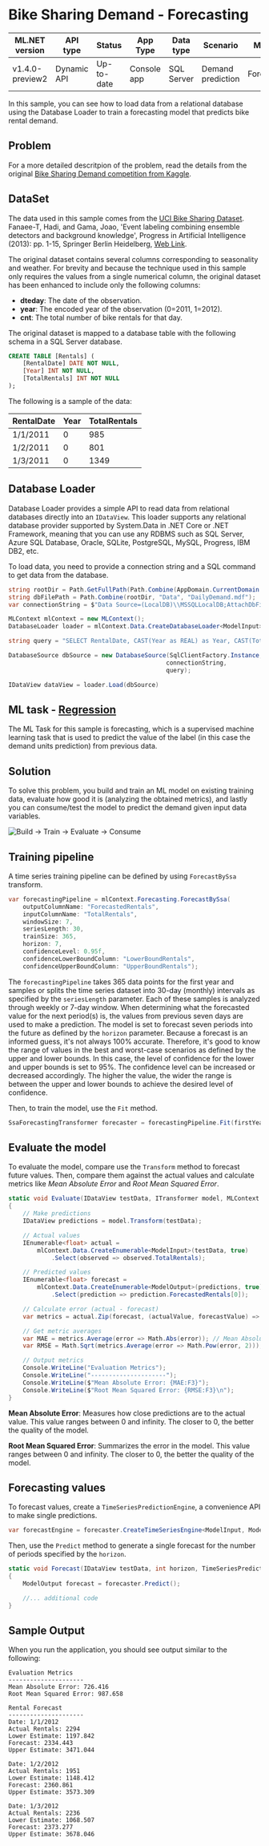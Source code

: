 # Bike Sharing Demand - Forecasting

| ML.NET version | API type          | Status                        | App Type    | Data type | Scenario            | ML Task                   | Algorithms                  |
|----------------|-------------------|-------------------------------|-------------|-----------|---------------------|---------------------------|-----------------------------|
| v1.4.0-preview2 | Dynamic API | Up-to-date | Console app | SQL Server | Demand prediction | Forecasting | Single Spectrum Analysis |

In this sample, you can see how to load data from a relational database using the Database Loader to train a forecasting model that predicts bike rental demand. 

## Problem

For a more detailed descritpion of the problem, read the details from the original [
Bike Sharing Demand competition from Kaggle](https://www.kaggle.com/c/bike-sharing-demand).

## DataSet

The data used in this sample comes from the [UCI Bike Sharing Dataset](https://archive.ics.uci.edu/ml/datasets/bike+sharing+dataset). Fanaee-T, Hadi, and Gama, Joao, 'Event labeling combining ensemble detectors and background knowledge', Progress in Artificial Intelligence (2013): pp. 1-15, Springer Berlin Heidelberg, [Web Link](https://link.springer.com/article/10.1007%2Fs13748-013-0040-3).

The original dataset contains several columns corresponding to seasonality and weather. For brevity and because the technique used in this sample only requires the values from a single numerical column, the original dataset has been enhanced to include only the following columns:  

- **dteday**: The date of the observation.
- **year**: The encoded year of the observation (0=2011, 1=2012).
- **cnt**: The total number of bike rentals for that day.

The original dataset is mapped to a database table with the following schema in a SQL Server database.

```sql
CREATE TABLE [Rentals] (
	[RentalDate] DATE NOT NULL,
	[Year] INT NOT NULL,
	[TotalRentals] INT NOT NULL
);
```

The following is a sample of the data:

| RentalDate | Year | TotalRentals |
| --- | --- | --- |
|1/1/2011|0|985|
|1/2/2011|0|801|
|1/3/2011|0|1349|

## Database Loader

Database Loader provides a simple API to read data from relational databases directly into an `IDataView`. This loader supports any relational database provider supported by System.Data in .NET Core or .NET Framework, meaning that you can use any RDBMS such as SQL Server, Azure SQL Database, Oracle, SQLite, PostgreSQL, MySQL, Progress, IBM DB2, etc.

To load data, you need to provide a connection string and a SQL command to get data from the database.

```csharp
string rootDir = Path.GetFullPath(Path.Combine(AppDomain.CurrentDomain.BaseDirectory, "../../../"));
string dbFilePath = Path.Combine(rootDir, "Data", "DailyDemand.mdf");
var connectionString = $"Data Source=(LocalDB)\\MSSQLLocalDB;AttachDbFilename={dbFilePath};Integrated Security=True;Connect Timeout=30;";

MLContext mlContext = new MLContext();
DatabaseLoader loader = mlContext.Data.CreateDatabaseLoader<ModelInput>();

string query = "SELECT RentalDate, CAST(Year as REAL) as Year, CAST(TotalRentals as REAL) as TotalRentals FROM Rentals;";

DatabaseSource dbSource = new DatabaseSource(SqlClientFactory.Instance,
                                            connectionString,
                                            query);

IDataView dataView = loader.Load(dbSource)
```

## ML task - [Regression](https://docs.microsoft.com/en-us/dotnet/machine-learning/resources/tasks#regression)

The ML Task for this sample is forecasting, which is a supervised machine learning task that is used to predict the value of the label (in this case the demand units prediction) from previous data.

## Solution

To solve this problem, you build and train an ML model on existing training data, evaluate how good it is (analyzing the obtained metrics), and lastly you can consume/test the model to predict the demand given input data variables.

![Build -> Train -> Evaluate -> Consume](../shared_content/modelpipeline.png)

## Training pipeline

A time series training pipeline can be defined by using `ForecastBySsa` transform.

```csharp
var forecastingPipeline = mlContext.Forecasting.ForecastBySsa(
	outputColumnName: "ForecastedRentals",
	inputColumnName: "TotalRentals",
	windowSize: 7,
	seriesLength: 30,
	trainSize: 365,
	horizon: 7,
	confidenceLevel: 0.95f,
	confidenceLowerBoundColumn: "LowerBoundRentals",
	confidenceUpperBoundColumn: "UpperBoundRentals");
```

The `forecastingPipeline` takes 365 data points for the first year and samples or splits the time series dataset into 30-day (monthly) intervals as specified by the `seriesLength` parameter. Each of these samples is analyzed through weekly or 7-day window. When determining what the forecasted value for the next period(s) is, the values from previous seven days are used to make a prediction. The model is set to forecast seven periods into the future as defined by the `horizon` parameter. Because a forecast is an informed guess, it's not always 100% accurate. Therefore, it's good to know the range of values in the best and worst-case scenarios as defined by the upper and lower bounds. In this case, the level of confidence for the lower and upper bounds is set to 95%. The confidence level can be increased or decreased accordingly. The higher the value, the wider the range is between the upper and lower bounds to achieve the desired level of confidence.

Then, to train the model, use the `Fit` method.

```csharp
SsaForecastingTransformer forecaster = forecastingPipeline.Fit(firstYearData);
```

## Evaluate the model

To evaluate the model, compare use the `Transform` method to forecast future values. Then, compare them against the actual values and calculate metrics like *Mean Absolute Error* and *Root Mean Squared Error*.

```csharp
static void Evaluate(IDataView testData, ITransformer model, MLContext mlContext)
{
	// Make predictions
	IDataView predictions = model.Transform(testData);

	// Actual values
	IEnumerable<float> actual =
		mlContext.Data.CreateEnumerable<ModelInput>(testData, true)
			.Select(observed => observed.TotalRentals);

	// Predicted values
	IEnumerable<float> forecast =
		mlContext.Data.CreateEnumerable<ModelOutput>(predictions, true)
			.Select(prediction => prediction.ForecastedRentals[0]);

	// Calculate error (actual - forecast)
	var metrics = actual.Zip(forecast, (actualValue, forecastValue) => actualValue - forecastValue);

	// Get metric averages
	var MAE = metrics.Average(error => Math.Abs(error)); // Mean Absolute Error
	var RMSE = Math.Sqrt(metrics.Average(error => Math.Pow(error, 2))); // Root Mean Squared Error

	// Output metrics
	Console.WriteLine("Evaluation Metrics");
	Console.WriteLine("---------------------");
	Console.WriteLine($"Mean Absolute Error: {MAE:F3}");
	Console.WriteLine($"Root Mean Squared Error: {RMSE:F3}\n");
}
```

**Mean Absolute Error**: Measures how close predictions are to the actual value. This value ranges between 0 and infinity. The closer to 0, the better the quality of the model.

**Root Mean Squared Error**: Summarizes the error in the model. This value ranges between 0 and infinity. The closer to 0, the better the quality of the model.

## Forecasting values

To forecast values, create a `TimeSeriesPredictionEngine`, a convenience API to make single predictions.

```csharp
var forecastEngine = forecaster.CreateTimeSeriesEngine<ModelInput, ModelOutput>(mlContext);
```

Then, use the `Predict` method to generate a single forecast for the number of periods specified by the `horizon`.

```csharp
static void Forecast(IDataView testData, int horizon, TimeSeriesPredictionEngine<ModelInput, ModelOutput> forecaster, MLContext mlContext)
{
	ModelOutput forecast = forecaster.Predict();

	//... additional code
}
```

## Sample Output

When you run the application, you should see output similar to the following:

```text
Evaluation Metrics
---------------------
Mean Absolute Error: 726.416
Root Mean Squared Error: 987.658

Rental Forecast
---------------------
Date: 1/1/2012
Actual Rentals: 2294
Lower Estimate: 1197.842
Forecast: 2334.443
Upper Estimate: 3471.044

Date: 1/2/2012
Actual Rentals: 1951
Lower Estimate: 1148.412
Forecast: 2360.861
Upper Estimate: 3573.309

Date: 1/3/2012
Actual Rentals: 2236
Lower Estimate: 1068.507
Forecast: 2373.277
Upper Estimate: 3678.046
```
